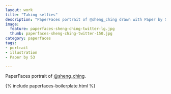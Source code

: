```yaml
---
layout: work
title: "Taking selfies"
description: "PaperFaces portrait of @sheng_ching drawn with Paper by 53 on an iPad."
image: 
  feature: paperfaces-sheng-ching-twitter-lg.jpg
  thumb: paperfaces-sheng-ching-twitter-150.jpg
category: paperfaces
tags: 
- portrait
- illustration
- Paper by 53

---
```


PaperFaces portrait of [@sheng_ching](http://twitter.com/sheng_ching).

{% include paperfaces-boilerplate.html %}